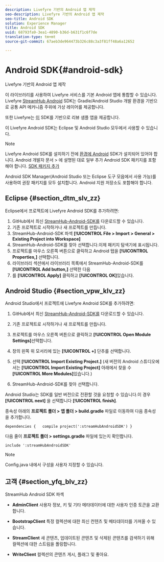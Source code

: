 ```yaml
---
description: Livefyre 기반의 Android 앱 제작
seo-description: Livefyre 기반의 Android 앱 제작
seo-title: Android SDK
solution: Experience Manager
title: Android SDK
uuid: 68793fa9-3ea1-4890-b36d-b631f1c6f7de
translation-type: tm+mt
source-git-commit: 67aeb3de964473b326c88c3a3f81ff48a6a12652

---
```



# Android SDK{#android-sdk}

Livefyre 기반의 Android 앱 제작

이 라이브러리를 사용하여 Livefyre 서비스를 기본 Android 앱에 통합할 수 있습니다. Livefyre [StreamHub Android](https://github.com/Livefyre/StreamHub-Android-SDK) SDK는 Gradle/Android Studio 개발 환경을 기반으로 공통 API 메커니즘 주위에 가상 레이어를 제공합니다.

또한 Livefyre는 [이](https://github.com/Livefyre/StreamHub-iOS-Reviews-App) SDK를 기반으로 리뷰 샘플 앱을 제공합니다.

이 Livefyre Android SDK는 Eclipse 및 Android Studio 모두에서 사용할 수 있습니다.

>[!NOTE]
>
>Livefyre Android SDK를 설치하기 전에 [환경에 Android](https://developer.android.com/sdk/index.html) SDK가 설치되어 있어야 합니다. Android 개발자 문서 &gt; 에 설명된 대로 일부 추가 Android SDK 패키지를 포함해야 합니다.
>[SDK 패키지 추가](https://developer.android.com/sdk/installing/adding-packages.html)

Android SDK Manager(Android Studio 또는 Eclipse 도구 모음에서 사용 가능)를 사용하여 권장 패키지를 모두 설치합니다. Android 지원 저장소도 포함해야 합니다.

## Eclipse {#section_dtm_slv_zz}

Eclipse에서 프로젝트에 Livefyre Android SDK를 추가하려면:

1. GitHub에서 최신 [StreamHub-Android-SDK를](https://github.com/Livefyre/StreamHub-Android-SDK) 다운로드할 수 있습니다.
1. 기존 프로젝트로 시작하거나 새 프로젝트를 만듭니다.
1. StreamHub-Android-SDK 파섹 **[!UICONTROL File > Import > General > Existing Project into Workspace]**
1. StreamHub-Android-SDK를 찾아 선택합니다.이제 패키지 탐색기에 표시됩니다.
1. 프로젝트를 마우스 오른쪽 버튼으로 클릭하고 Android 탭을 **[!UICONTROL Properties,]** 선택합니다.
1. 라이브러리 섹션에서 라이브러리 목록에서 StreamHub-Android-SDK를 **[!UICONTROL Add button,]** 선택한 다음
1. 를 **[!UICONTROL Apply]** 클릭하고 **[!UICONTROL OK]**&#x200B;있습니다.

## Android Studio {#section_vpw_klv_zz}

Android Studio에서 프로젝트에 Livefyre Android SDK를 추가하려면:

1. GitHub에서 최신 [StreamHub-Android-SDK를](https://github.com/Livefyre/StreamHub-Android-SDK) 다운로드할 수 있습니다.
1. 기존 프로젝트로 시작하거나 새 프로젝트를 만듭니다.
1. 프로젝트를 마우스 오른쪽 버튼으로 클릭하고 **[!UICONTROL Open Module Settings]**&#x200B;선택합니다.
1. 창의 왼쪽 위 모서리에 있는 **[!UICONTROL +]** 단추를 선택합니다.
1. 선택 **[!UICONTROL Import Existing Project.]** (새 버전의 Android 스튜디오에서는 **[!UICONTROL Import Existing Project]** 아래에서 찾을 수 **[!UICONTROL More Modules]**&#x200B;있습니다.)

1. StreamHub-Android-SDK를 찾아 선택합니다.

Android Studio는 SDK를 일반 버전으로 전환할 것을 요청할 수 있습니다.이 경우 **[!UICONTROL next]** 을 선택합니다 **[!UICONTROL finish]**.

종속성 아래의 **프로젝트 폴더 &gt; 앱 폴더 &gt; build.gradle** 파일로 이동하여 다음 종속성을 추가합니다.

```
dependencies {   compile project(':streamHubAndroidSDK') } 
```

다음 줄이 **프로젝트 폴더 &gt; settings.gradle** 파일에 있는지 확인합니다.

```
include ':streamHubAndroidSDK' 
```

>[!NOTE]
>
>Config.java 내에서 구성을 사용자 지정할 수 있습니다.

## 고객 {#section_yfq_blv_zz}

StreamHub Android SDK 파섹

* **AdminClient** 사용자 정보, 키 및 기타 메타데이터에 대한 사용자 인증 토큰을 교환합니다.

* **BootstrapClient** 특정 컬렉션에 대한 최신 컨텐츠 및 메타데이터를 가져올 수 있습니다.

* **StreamClient** 새 콘텐츠, 업데이트된 콘텐츠 및 삭제된 콘텐츠를 검색하기 위해 컬렉션에 대한 스트림을 폴링합니다.

* **WriteClient** 컬렉션의 콘텐츠 게시, 플래그 및 좋아요.

